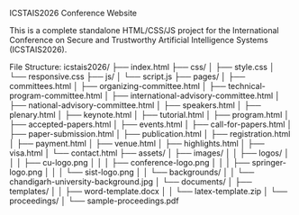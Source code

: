 ICSTAIS2026 Conference Website

This is a complete standalone HTML/CSS/JS project for the International Conference on Secure and Trustworthy Artificial Intelligence Systems (ICSTAIS2026).

File Structure:
icstais2026/
├── index.html
├── css/
│   ├── style.css
│   └── responsive.css
├── js/
│   └── script.js
├── pages/
│   ├── committees.html
│   ├── organizing-committee.html
│   ├── technical-program-committee.html
│   ├── international-advisory-committee.html
│   ├── national-advisory-committee.html
│   ├── speakers.html
│   ├── plenary.html
│   ├── keynote.html
│   ├── tutorial.html
│   ├── program.html
│   ├── accepted-papers.html
│   ├── events.html
│   ├── call-for-papers.html
│   ├── paper-submission.html
│   ├── publication.html
│   ├── registration.html
│   ├── payment.html
│   ├── venue.html
│   ├── highlights.html
│   ├── visa.html
│   └── contact.html
├── assets/
│   ├── images/
│   │   ├── logos/
│   │   │   ├── cu-logo.png
│   │   │   ├── conference-logo.png
│   │   │   ├── springer-logo.png
│   │   │   └── sist-logo.png
│   │   └── backgrounds/
│   │       └── chandigarh-university-background.jpg
│   └── documents/
│       ├── templates/
│       │   ├── word-template.docx
│       │   └── latex-template.zip
│       └── proceedings/
│           └── sample-proceedings.pdf

